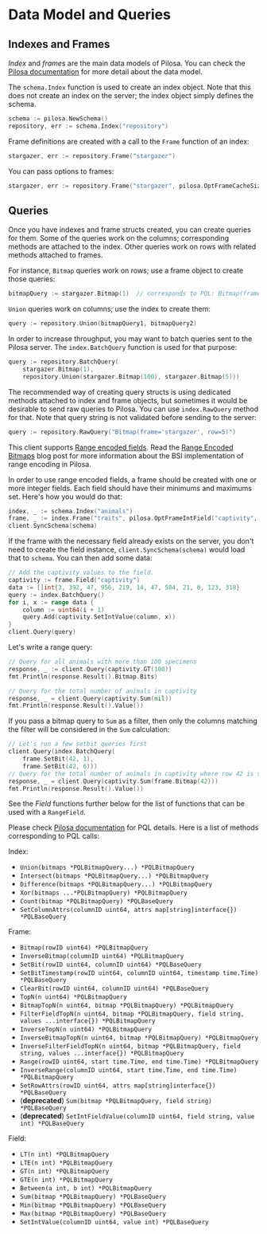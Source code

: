 # Data Model and Queries

## Indexes and Frames

*Index* and *frame*s are the main data models of Pilosa. You can check the [Pilosa documentation](https://www.pilosa.com/docs) for more detail about the data model.

The `schema.Index` function is used to create an index object. Note that this does not create an index on the server; the index object simply defines the schema.

```go
schema := pilosa.NewSchema()
repository, err := schema.Index("repository")
```

Frame definitions are created with a call to the `Frame` function of an index:

```go
stargazer, err := repository.Frame("stargazer")
```

You can pass options to frames:

```go
stargazer, err := repository.Frame("stargazer", pilosa.OptFrameCacheSize(50000), pilosa.TimeQuantumYearMonthDay);
```

## Queries

Once you have indexes and frame structs created, you can create queries for them. Some of the queries work on the columns; corresponding methods are attached to the index. Other queries work on rows with related methods attached to frames.

For instance, `Bitmap` queries work on rows; use a frame object to create those queries:

```go
bitmapQuery := stargazer.Bitmap(1)  // corresponds to PQL: Bitmap(frame='stargazer', row=1)
```

`Union` queries work on columns; use the index to create them:

```go
query := repository.Union(bitmapQuery1, bitmapQuery2)
```

In order to increase throughput, you may want to batch queries sent to the Pilosa server. The `index.BatchQuery` function is used for that purpose:

```go
query := repository.BatchQuery(
    stargazer.Bitmap(1),
    repository.Union(stargazer.Bitmap(100), stargazer.Bitmap(5)))
```

The recommended way of creating query structs is using dedicated methods attached to index and frame objects, but sometimes it would be desirable to send raw queries to Pilosa. You can use `index.RawQuery` method for that. Note that query string is not validated before sending to the server:

```go
query := repository.RawQuery("Bitmap(frame='stargazer', row=5)")
```

This client supports [Range encoded fields](https://www.pilosa.com/docs/latest/query-language/#range-bsi). Read the [Range Encoded Bitmaps](https://www.pilosa.com/blog/range-encoded-bitmaps/) blog post for more information about the BSI implementation of range encoding in Pilosa.

In order to use range encoded fields, a frame should be created with one or more integer fields. Each field should have their minimums and maximums set. Here's how you would do that:
```go
index, _ := schema.Index("animals")
frame, _ := index.Frame("traits", pilosa.OptFrameIntField("captivity", 0, 956))
client.SyncSchema(schema)
``` 

If the frame with the necessary field already exists on the server, you don't need to create the field instance, `client.SyncSchema(schema)` would load that to `schema`. You can then add some data:
```go
// Add the captivity values to the field.
captivity := frame.Field("captivity")
data := []int{3, 392, 47, 956, 219, 14, 47, 504, 21, 0, 123, 318}
query := index.BatchQuery()
for i, x := range data {
	column := uint64(i + 1)
	query.Add(captivity.SetIntValue(column, x))
}
client.Query(query)
```

Let's write a range query:
```go
// Query for all animals with more than 100 specimens
response, _ := client.Query(captivity.GT(100))
fmt.Println(response.Result().Bitmap.Bits)

// Query for the total number of animals in captivity
response, _ = client.Query(captivity.Sum(nil))
fmt.Println(response.Result().Value())
```

If you pass a bitmap query to `Sum` as a filter, then only the columns matching the filter will be considered in the `Sum` calculation:
```go
// Let's run a few setbit queries first
client.Query(index.BatchQuery(
    frame.SetBit(42, 1),
    frame.SetBit(42, 6)))
// Query for the total number of animals in captivity where row 42 is set
response, _ = client.Query(captivity.Sum(frame.Bitmap(42)))
fmt.Println(response.Result().Value())
``` 

See the *Field* functions further below for the list of functions that can be used with a `RangeField`.

Please check [Pilosa documentation](https://www.pilosa.com/docs) for PQL details. Here is a list of methods corresponding to PQL calls:

Index:

* `Union(bitmaps *PQLBitmapQuery...) *PQLBitmapQuery`
* `Intersect(bitmaps *PQLBitmapQuery...) *PQLBitmapQuery`
* `Difference(bitmaps *PQLBitmapQuery...) *PQLBitmapQuery`
* `Xor(bitmaps ...*PQLBitmapQuery) *PQLBitmapQuery`
* `Count(bitmap *PQLBitmapQuery) *PQLBaseQuery`
* `SetColumnAttrs(columnID uint64, attrs map[string]interface{}) *PQLBaseQuery`

Frame:

* `Bitmap(rowID uint64) *PQLBitmapQuery`
* `InverseBitmap(columnID uint64) *PQLBitmapQuery`
* `SetBit(rowID uint64, columnID uint64) *PQLBaseQuery`
* `SetBitTimestamp(rowID uint64, columnID uint64, timestamp time.Time) *PQLBaseQuery`
* `ClearBit(rowID uint64, columnID uint64) *PQLBaseQuery`
* `TopN(n uint64) *PQLBitmapQuery`
* `BitmapTopN(n uint64, bitmap *PQLBitmapQuery) *PQLBitmapQuery`
* `FilterFieldTopN(n uint64, bitmap *PQLBitmapQuery, field string, values ...interface{}) *PQLBitmapQuery`
* `InverseTopN(n uint64) *PQLBitmapQuery`
* `InverseBitmapTopN(n uint64, bitmap *PQLBitmapQuery) *PQLBitmapQuery`
* `InverseFilterFieldTopN(n uint64, bitmap *PQLBitmapQuery, field string, values ...interface{}) *PQLBitmapQuery`
* `Range(rowID uint64, start time.Time, end time.Time) *PQLBitmapQuery`
* `InverseRange(columnID uint64, start time.Time, end time.Time) *PQLBitmapQuery`
* `SetRowAttrs(rowID uint64, attrs map[string]interface{}) *PQLBaseQuery`
* (**deprecated**) `Sum(bitmap *PQLBitmapQuery, field string) *PQLBaseQuery`
* (**deprecated**) `SetIntFieldValue(columnID uint64, field string, value int) *PQLBaseQuery`

Field:

* `LT(n int) *PQLBitmapQuery`
* `LTE(n int) *PQLBitmapQuery`
* `GT(n int) *PQLBitmapQuery`
* `GTE(n int) *PQLBitmapQuery`
* `Between(a int, b int) *PQLBitmapQuery`
* `Sum(bitmap *PQLBitmapQuery) *PQLBaseQuery`
* `Min(bitmap *PQLBitmapQuery) *PQLBaseQuery`
* `Max(bitmap *PQLBitmapQuery) *PQLBaseQuery`
* `SetIntValue(columnID uint64, value int) *PQLBaseQuery`
